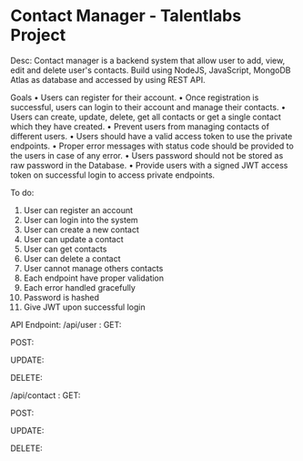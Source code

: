 # Contact Manager - Talentlabs Project

Desc:
Contact manager is a backend system that allow user to add, view, edit and delete user's contacts.
Build using NodeJS, JavaScript, MongoDB Atlas as database and accessed by using REST API.

Goals
• Users can register for their account.
• Once registration is successful, users can login to their account and manage
their contacts.
• Users can create, update, delete, get all contacts or get a single contact which
they have created.
• Prevent users from managing contacts of different users.
• Users should have a valid access token to use the private endpoints.
• Proper error messages with status code should be provided to the users in case
of any error.
• Users password should not be stored as raw password in the Database.
• Provide users with a signed JWT access token on successful login to access
private endpoints.

To do:
1. User can register an account
2. User can login into the system
3. User can create a new contact
4. User can update a contact
5. User can get contacts
6. User can delete a contact
7. User cannot manage others contacts
8. Each endpoint have proper validation
9. Each error handled gracefully
10. Password is hashed
11. Give JWT upon successful login

API Endpoint:
/api/user :
GET:

POST:

UPDATE:

DELETE:

/api/contact :
GET:

POST:

UPDATE:

DELETE:
